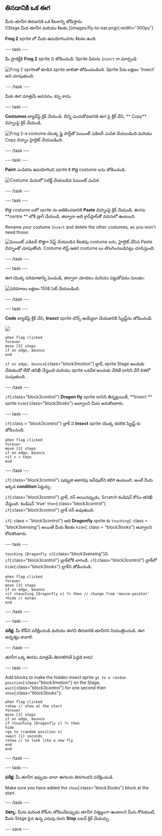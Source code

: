## తినడానికి ఒక ఈగ

<div style="display: flex; flex-wrap: wrap">
<div style="flex-basis: 200px; flex-grow: 1; margin-right: 15px;">
మీరు తూనీగ తినడానికి ఒక కీటకాన్ని జోడిస్తారు. 
</div>
<div>
![Stage మీద తూనీగ మరియు కీటకం.](images/fly-to-eat.png){:width="300px"}
</div>
</div>

**Frog 2** sprite లో మీరు ఉపయోగించగల కీటకం ఉంది.

--- task ---

మీ ప్రాజెక్ట్‌కి **Frog 2** sprite ని జోడించండి. Sprite పేరును `Insect` గా మార్చండి:

![Frog 2 spriteతో కూడిన sprite జాబితా జోడించబడింది. Sprite పేరు లక్షణం 'Insect' అని చూపుతుంది.](images/fly-sprite.png)


--- /task ---

మీకు ఈగ మాత్రమే అవసరం, కప్ప కాదు.

--- task ---

**Costumes** ట్యాబ్‌పై క్లిక్ చేయండి. దీన్ని ఎంచుకోవడానికి ఈగ పై క్లిక్ చేసి, ** Copy** చిహ్నంపై క్లిక్ చేయండి.

![Frog 2-a costume యొక్క ఫ్లై పార్ట్‌తో పెయింట్ ఎడిటర్ ఎంపిక చేయబడింది మరియు Copy చిహ్నం హైలైట్ చేయబడింది.](images/copy-fly.png)

--- /task ---

--- task ---

**Paint** ఎంపికను ఉపయోగించి sprite కి కొత్త costume లను జోడించండి:

![Costume మెనులో సెలెక్ట్ చేయబడిన పెయింట్ ఎంపిక.](images/paint-sprite.png)

--- /task ---

--- task ---

కొత్త costume లలో sprite ను అతికించడానికి **Paste** చిహ్నంపై క్లిక్ చేయండి. ఈగను **centre ** లోకి డ్రాగ్ చేయండి, తద్వారా అది క్రాస్‌హైర్‌తో వరుసలో ఉంటుంది.

Rename your costume `Insect` and delete the other costumes, as you won't need those:

![పెయింట్ ఎడిటర్ కొత్తగా పేస్ట్ చేయబడిన కీటకపు costume లను, హైలైట్ చేసిన Paste చిహ్నంతో చూపుతోంది. Costume లిస్ట్ ఇతర costume లు తొలగించబడినట్లు చూపిస్తుంది.](images/fly-costume.png)

--- /task ---

--- task ---

ఈగ యొక్క పరిమాణాన్ని పెంచండి, తద్వారా చూడటం మరియు పట్టుకోవడం సులభం:

![పరిమాణం లక్షణం 150కి సెట్ చేయబడింది.](images/fly-size.png)

--- /task ---

--- task ---

**Code** ట్యాబ్‌పై క్లిక్ చేసి, **Insect** sprite బౌన్స్ అయ్యేలా చేయడానికి స్క్రిప్ట్‌ను జోడించండి:

![](images/fly-icon.png)

```blocks3
when flag clicked
forever
move [3] steps
if on edge, bounce
end
```

`if on edge, bounce`{:class="block3motion"} బ్లాక్, sprite Stage అంచుకు చేరుకుందో లేదో తనిఖీ చేస్తుంది మరియు sprite ఒకవేళ అంచుకు చేరితే దానిని వేరే దిశలో పంపుతుంది.

--- /task ---

`if`{:class="block3control"} **Dragon fly** sprite దానిని తిన్నట్లయితే, **Insect ** sprite `hide`{:class="block3looks"} అవ్వాలని మీరు అనుకొంటారు.

--- task ---

`if`{:class = "block3control"} బ్లాక్ ని **Insect** sprite యొక్క కదలిక స్క్రిప్ట్ కు జోడించండి:

```blocks3
when flag clicked
forever
move [3] steps
if on edge, bounce
+if < > then 
end
```
--- /task ---

`if`{:class="block3control"} షడ్భుజి ఆకారపు ఇన్‌పుట్‌ని కలిగి ఉంటుంది. అంటే మీరు ఇక్కడ **condition** పెట్టచ్చు.

`if`{:class="block3control"} బ్లాక్, రన్ అయినప్పుడు, Scratch కండిషన్ కోసం తనిఖీ చేస్తుంది. కండిషన్ 'true' `then`{:class="block3control"} `if`{:class="block3control"} బ్లాక్ రన్ అవుతుంది.

`if`{: class = "block3control"} అది **Dragonfly** sprite కు `touching`{: class = "block3sensing"} అయితే మీరు కీటకం `hide`{: class = "block3looks"} అవ్వాలని కోరుకొంటారు.

--- task ---

`touching [Dragonfly v]`{:class="block3sensing"}ని `if`{:class="block3control"} బ్లాక్‌లోకి లాగండి. `if`{:class="block3control"} బ్లాక్‌లో `hide`{:class="block3looks"} బ్లాక్‌ని జోడించండి.

```blocks3
when flag clicked
forever
move [3] steps
if on edge, bounce
+if <touching [Dragonfly v] ?> then // change from 'mouse-pointer'
+hide // eaten
end
```

--- /task ---

--- task ---

**పరీక్ష:** మీ కోడ్‌ని పరీక్షించండి మరియు ఈగని తినడానికి తూనీగని నియంత్రించండి. ఈగ అదృశ్యం కావాలి.

--- /task ---

తూనీగ ఒక్క ఈగను మాత్రమే తినగలిగితే పెద్దది కాదు!

--- task ---

Add blocks to make the hidden insect sprite `go to a random position`{:class="block3motion"} on the Stage, `wait`{:class="block3control"} for one second then `show`{:class="block3looks"}:

```blocks3
when flag clicked
+show // show at the start
forever
move [3] steps
if on edge, bounce
if <touching [Dragonfly v] ?> then
hide
+go to (random position v)
+wait [1] seconds
+show // to look like a new fly
end
end
```

--- /task ---

--- task ---

**పరీక్ష:** మీ తూనీగ ఇప్పుడు చాలా ఈగలను తినగలదని పరీక్షించండి.

Make sure you have added the `show`{:class="block3looks"} block at the start.

--- /task ---

**చిట్కా:** మీరు మరింత కోడ్‌ను జోడించేటప్పుడు తూనీగ నిశ్శబ్దంగా ఉండాలని మీరు కోరుకుంటే, మీరు Stage పైన ఉన్న ఎరుపు రంగు **Stop** బటన్ క్లిక్ చేయచ్చు.

--- save ---
